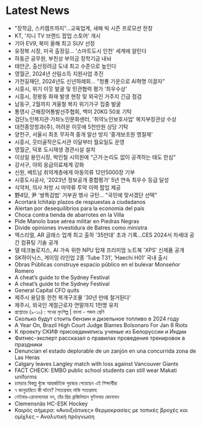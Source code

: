 # Latest News
-  "장학금, 스키캠프까지"…교육업계, 새해 빅 시즌 프로모션 한창
-  KT, '지니 TV 브랜드 팝업 스토어’ 개시
-  기아 EV9, 북미 올해 최고 SUV 선정
-  유정복 시장, 미국 출장길… '스마트도시 인천' 세계에 알린다
-  하동군 공무원, 부친상 부의금 장학기금 내놔
-  태안군, 출산장려금 도내 최고 수준으로 높인다
-  영월군, 2024년 산림소득 지원사업 추진
-  가천길재단, 2024년도 신년하례회… "청룡 기운으로 AI혁명 이끌자"
-  시흥시, 위기 이웃 발굴 및 민관협력 평가 ‘최우수상’
-  시흥시, 정왕동 화재 발생 현장 및 외국인 거주지 긴급 점검
-  남동구, 2월까지 겨울철 복지 위기가구 집중 발굴
-  통영시 근해장어통발선주협회, 백미 20KG 50포 기탁
-  검단노인복지관·가좌노인문화센터, '취약노인보호사업' 복지부장관상 수상
-  대전중앙청과(주), 어려운 이웃에 5천만원 상당 기탁
-  양천구, 서울시 최초 무자격 중개 알선 방지 ‘중개보조원 명찰제’
-  시흥시, 웃터골작은도서관 이달부터 월요일도 운영
-  영월군, 덕포 도시재생 경관시설 설치
-  이상일 용인시장, 박인철 시의원에 “근거·논리도 없이 공격하는 태도 한심"
-  강서구, 야외 응급의료체계 강화
-  신원, 베트남 취약계층에게 아동의류 12만5000장 기부
-  시흥도시공사, ‘2023년 정보공개 종합평가’ 5년 연속 최우수 등급 달성
-  식약처, 의사 처방 시 마약류 투약 이력 팝업 제공
-  野4당, 尹 '쌍특검법' 거부권 행사 규탄… "국민에 맞서겠단 선택"
-  Acortará Ichitaip plazos de respuestas a ciudadanos
-  Alertan por desequilibrios para la economía del país
-  Choca contra tienda de abarrotes en la Villa
-  Pide Manolo base aérea militar en Piedras Negras
-  Divide opiniones investidura de Batres como ministra
-  엑스리얼, AR 글래스 업계 최고 출하 '35만대' 초과 기록…CES 2024서 차세대 공간 컴퓨팅 기술 공개
-  델 테크놀로지스, AI 가속 위한 NPU 탑재 프리미엄 노트북 'XPS' 신제품 공개
-  SK하이닉스, 게이밍 라인업 2종 ‘Tube T31’, ‘Haechi H01’ 국내 출시
-  Obras Públicas construye espacio público en el bulevar Monseñor Romero
-  A cheat’s guide to the Sydney Festival
-  A cheat’s guide to the Sydney Festival
-  General Capital CFO quits
-  제주시 용담동 한천 복개구조물 '30년 만에 철거된다'
-  제주시, 외국인 계절근로자 연말까지 1천명 유치
-  প্রশ্নোত্তর (৯-১০) : শখের মৃৎশিল্প | বাংলা - পঞ্চম শ্রেণি
-  Сколько будут стоить бензин и дизельное топливо в 2024 году
-  A Year On, Brazil High Court Judge Blames Bolsonaro For Jan 8 Riots
-  К проекту СКИФ присоединились ученые из Белоруссии и Индии
-  Фитнес-эксперт рассказал о правилах проведения тренировок в праздники
-  Denuncian el estado deplorable de un zanjón en una concurrida zona de Las Heras
-  Calgary leaves Langley match with loss against Vancouver Giants
-  FACT CHECK: EMBO public school students can still wear Makati uniforms
-  চামড়ার বিকল্প খুঁজে আন্তর্জাতিক পুরস্কার পেয়েছেন এই শিক্ষার্থীরা
-  ৭ জানুয়ারিতে কী ঘটবে? শৈত্যপ্রবাহ নাকি সত্যপ্রবাহ
-  নেইমার–রোনালদোরা নন, তাঁর প্রিয় ব্রাজিলিয়ান ফুটবলার জোনাথন
-  Clemensnäs HC-ESK Hockey
-  Καιρός σήμερα: «Ανοιξιάτικες» θερμοκρασίες με τοπικές βροχές και ομίχλες – Αναλυτική πρόγνωση

